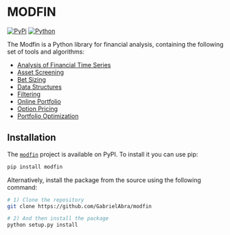 # MODFIN
[![PyPi](https://img.shields.io/pypi/v/modfin)](https://pypi.org/project/modfin/)
[![Python](https://img.shields.io/pypi/pyversions/modfin)](https://pypi.org/project/modfin/)

The Modfin is a Python library for financial analysis, containing the following set of tools and algorithms:

- [Analysis of Financial Time Series](#Analysis-financial-ts)
- [Asset Screening](#Asset-Screening)
- [Bet Sizing](#Bet-Sizing)
- [Data Structures](#Data-Structures)
- [Filtering](#Filtering)
- [Online Portfolio](#Online-Portfolio)
- [Option Pricing](#Option-Pricing)
- [Portfolio Optimization](#Portfolio-Optimization)


Installation
----------------

The [`modfin`](https://pypi.org/project/modfin/) project is available on PyPI. To install it you can use pip: 

```bash
pip install modfin
```

Alternatively, install the package from the source using the following command:

```bash
# 1) Clone the repository
git clone https://github.com/GabrielAbra/modfin

# 2) And then install the package
python setup.py install
```






